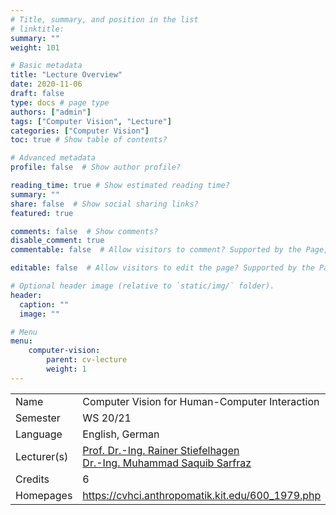 ```yaml
---
# Title, summary, and position in the list
# linktitle: 
summary: ""
weight: 101

# Basic metadata
title: "Lecture Overview"
date: 2020-11-06
draft: false
type: docs # page type
authors: ["admin"]
tags: ["Computer Vision", "Lecture"]
categories: ["Computer Vision"]
toc: true # Show table of contents?

# Advanced metadata
profile: false  # Show author profile?

reading_time: true # Show estimated reading time?
summary: ""
share: false  # Show social sharing links?
featured: true

comments: false  # Show comments?
disable_comment: true
commentable: false  # Allow visitors to comment? Supported by the Page, Post, and Docs content types.

editable: false  # Allow visitors to edit the page? Supported by the Page, Post, and Docs content types.

# Optional header image (relative to `static/img/` folder).
header:
  caption: ""
  image: ""

# Menu
menu: 
    computer-vision:
        parent: cv-lecture
        weight: 1
---
```


|             |                                                              |
| ----------- | ------------------------------------------------------------ |
| Name        | Computer Vision for Human-Computer Interaction               |
| Semester    | WS 20/21                                                     |
| Language    | English, German                                              |
| Lecturer(s) | [Prof. Dr.-Ing. Rainer Stiefelhagen](https://cvhci.anthropomatik.kit.edu/people_596.php)<br/>[Dr.-Ing. Muhammad Saquib Sarfraz](https://cvhci.anthropomatik.kit.edu/people_713.php) |
| Credits     | 6                                                            |
| Homepages   | https://cvhci.anthropomatik.kit.edu/600_1979.php             |

